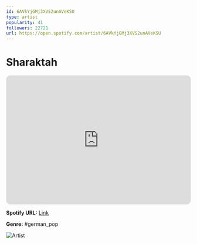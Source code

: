 ```yaml
---
id: 6AVkYjGMj3XVS2unAVeKSU
type: artist
popularity: 41
followers: 22721
url: https://open.spotify.com/artist/6AVkYjGMj3XVS2unAVeKSU
---
```

# Sharaktah

<iframe style="border-radius:12px" src="https://open.spotify.com/embed/artist/6AVkYjGMj3XVS2unAVeKSU" width="100%" height="352" frameBorder="0" allowfullscreen="" allow="autoplay; clipboard-write; encrypted-media; fullscreen; picture-in-picture" loading="lazy"></iframe>

**Spotify URL:** [Link](https://open.spotify.com/artist/6AVkYjGMj3XVS2unAVeKSU)

**Genre:**  #german_pop

![Artist](https://i.scdn.co/image/ab6761610000e5ebc4d342143d2f8f4b9acd4246)
